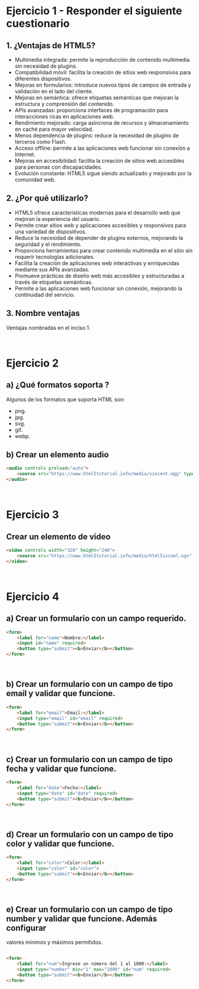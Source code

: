 # Ejercicio 1 - Responder el siguiente cuestionario

## 1. ¿Ventajas de HTML5?
- Multimedia integrada: permite la reproducción de contenido multimedia sin necesidad de plugins.
- Compatibilidad móvil: facilita la creación de sitios web responsivos para diferentes dispositivos.
- Mejoras en formularios: introduce nuevos tipos de campos de entrada y validación en el lado del cliente.
- Mejoras en semántica: ofrece etiquetas semánticas que mejoran la estructura y comprensión del contenido.
- APIs avanzadas: proporciona interfaces de programación para interacciones ricas en aplicaciones web.
- Rendimiento mejorado: carga asíncrona de recursos y almacenamiento en caché para mayor velocidad.
- Menos dependencia de plugins: reduce la necesidad de plugins de terceros como Flash.
- Acceso offline: permite a las aplicaciones web funcionar sin conexión a Internet.
- Mejoras en accesibilidad: facilita la creación de sitios web accesibles para personas con discapacidades.
- Evolución constante: HTML5 sigue siendo actualizado y mejorado por la comunidad web.

## 2. ¿Por qué utilizarlo?
- HTML5 ofrece características modernas para el desarrollo web que mejoran la experiencia del usuario.
- Permite crear sitios web y aplicaciones accesibles y responsivos para una variedad de dispositivos.
- Reduce la necesidad de depender de plugins externos, mejorando la seguridad y el rendimiento.
- Proporciona herramientas para crear contenido multimedia en el sitio sin requerir tecnologías adicionales.
- Facilita la creación de aplicaciones web interactivas y enriquecidas mediante sus APIs avanzadas.
- Promueve prácticas de diseño web más accesibles y estructuradas a través de etiquetas semánticas.
- Permite a las aplicaciones web funcionar sin conexión, mejorando la continuidad del servicio.

## 3. Nombre ventajas
Ventajas nombradas en el inciso 1.

<br>

# Ejercicio 2

## a) ¿Qué formatos soporta ?
Algunos de los formatos que soporta HTML son:
- png.
- jpg.
- svg.
- gif.
- webp.

## b) Crear un elemento audio

````html
<audio controls preload="auto">
    <source src="https://www.html5tutorial.info/media/vincent.ogg" type="audio/ogg">
</audio>
````

<br>

# Ejercicio 3

## Crear un elemento de video

````html
<video controls width="320" height="240">
    <source src="https://www.html5tutorial.info/media/html5iscool.ogv" type="video/ogg">
</video>
````

<br>

# Ejercicio 4

## a) Crear un formulario con un campo requerido.

````html
<form>
    <label for="name">Nombre:</label>
    <input id="name" required>
    <button type="submit"><b>Enviar</b></button>
</form>
````

<br>

## b) Crear un formulario con un campo de tipo email y validar que funcione.

````html
<form>
    <label for="email">Email:</label>
    <input type="email" id="email" required>
    <button type="submit"><b>Enviar</b></button>
</form>
````

<br>

## c) Crear un formulario con un campo de tipo fecha y validar que funcione.

````html
<form>
    <label for="date">Fecha:</label>
    <input type="date" id="date" required>
    <button type="submit"><b>Enviar</b></button>
</form>
````

<br>

## d) Crear un formulario con un campo de tipo color y validar que funcione.

````html
<form>
    <label for="color">Color:</label>
    <input type="color" id="color">
    <button type="submit"><b>Enviar</b></button>
</form>
````

<br>

## e) Crear un formulario con un campo de tipo number y validar que funcione. Además configurar
valores mínimos y máximos permitidos.
````html

<form>
    <label for="num">Ingrese un número del 1 al 1000:</label>
    <input type="number" min="1" max="1000" id="num" required>
    <button type="submit"><b>Enviar</b></button>
</form>
````

